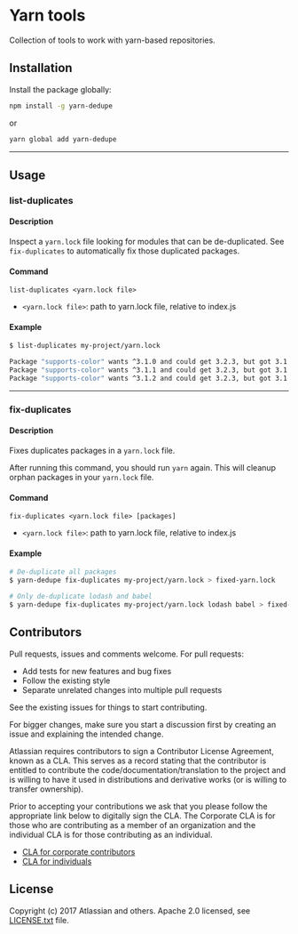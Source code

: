 # Yarn tools

Collection of tools to work with yarn-based repositories.

## Installation

Install the package globally:

```bash
npm install -g yarn-dedupe
```

or

```bash
yarn global add yarn-dedupe
```

---

## Usage

### list-duplicates

#### Description

Inspect a `yarn.lock` file looking for modules that can be de-duplicated. See `fix-duplicates` to automatically fix those duplicated packages.

#### Command

`list-duplicates <yarn.lock file>`

* `<yarn.lock file>`: path to yarn.lock file, relative to index.js

#### Example

```bash
$ list-duplicates my-project/yarn.lock

Package "supports-color" wants ^3.1.0 and could get 3.2.3, but got 3.1.2
Package "supports-color" wants ^3.1.1 and could get 3.2.3, but got 3.1.2
Package "supports-color" wants ^3.1.2 and could get 3.2.3, but got 3.1.2
```

---

### fix-duplicates

#### Description

Fixes duplicates packages in a `yarn.lock` file.

After running this command, you should run `yarn` again. This will cleanup orphan packages in your
`yarn.lock` file.

#### Command

`fix-duplicates <yarn.lock file> [packages]`

* `<yarn.lock file>`: path to yarn.lock file, relative to index.js

#### Example

```bash
# De-duplicate all packages
$ yarn-dedupe fix-duplicates my-project/yarn.lock > fixed-yarn.lock

# Only de-duplicate lodash and babel
$ yarn-dedupe fix-duplicates my-project/yarn.lock lodash babel > fixed-yarn.lock
```

## Contributors

Pull requests, issues and comments welcome. For pull requests:

* Add tests for new features and bug fixes
* Follow the existing style
* Separate unrelated changes into multiple pull requests

See the existing issues for things to start contributing.

For bigger changes, make sure you start a discussion first by creating
an issue and explaining the intended change.

Atlassian requires contributors to sign a Contributor License Agreement,
known as a CLA. This serves as a record stating that the contributor is
entitled to contribute the code/documentation/translation to the project
and is willing to have it used in distributions and derivative works
(or is willing to transfer ownership).

Prior to accepting your contributions we ask that you please follow the appropriate
link below to digitally sign the CLA. The Corporate CLA is for those who are
contributing as a member of an organization and the individual CLA is for
those contributing as an individual.

* [CLA for corporate contributors](https://na2.docusign.net/Member/PowerFormSigning.aspx?PowerFormId=e1c17c66-ca4d-4aab-a953-2c231af4a20b)
* [CLA for individuals](https://na2.docusign.net/Member/PowerFormSigning.aspx?PowerFormId=3f94fbdc-2fbe-46ac-b14c-5d152700ae5d)

## License

Copyright (c) 2017 Atlassian and others.
Apache 2.0 licensed, see [LICENSE.txt](LICENSE.txt) file.
